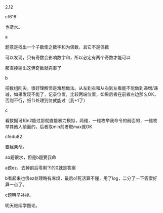 2.12

cf616

也挺水。

a

题意是找出一个子数使之数字和为偶数，且它不是偶数

可以发现，只有奇数会影响数字和，所以必定有两个奇数才能可以

那直接输出这俩奇数就完事了

b

把数组削尖，很好理解但是难想做法。从左到右和从右到左看能不能做到递增/递减，如果发现不能了，记录位置，比较两端位置，如果后者在前者左边那么OK，否则不行，细节处理到位就能过（我+1了）

c

看数据可知n2能过那就直接暴力模拟，两维，一维枚举我命令的前面的，一维枚举其他人前面的，后者取min前者取max就OK

cfedu82

要我亲命。

ab题很水，但是b题要我命

a题ez，去掉前后零剩下的0就是答案

b看起来也很ez处理略有麻烦，最后o1死活算不懂，用了log，二分了一下答案好算一点了。

c题明早补掉。

明天继续学图论。



